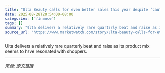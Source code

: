 ```yaml
---
title: "Ulta Beauty calls for even better sales this year despite ‘caution’ about demand"
date: 2025-08-28T20:54:00+08:00
categories: ["finance"]
tags: []
summary: "Ulta delivers a relatively rare quarterly beat and raise as its product mix seems to have resonated with shoppers."
source_url: "https://www.marketwatch.com/story/ulta-beauty-calls-for-even-better-sales-this-year-despite-caution-about-demand-6e1393b9?mod=mw_rss_topstories"
---
```


Ulta delivers a relatively rare quarterly beat and raise as its product mix seems to have resonated with shoppers.

---

*来源: [原文链接](https://www.marketwatch.com/story/ulta-beauty-calls-for-even-better-sales-this-year-despite-caution-about-demand-6e1393b9?mod=mw_rss_topstories)*
